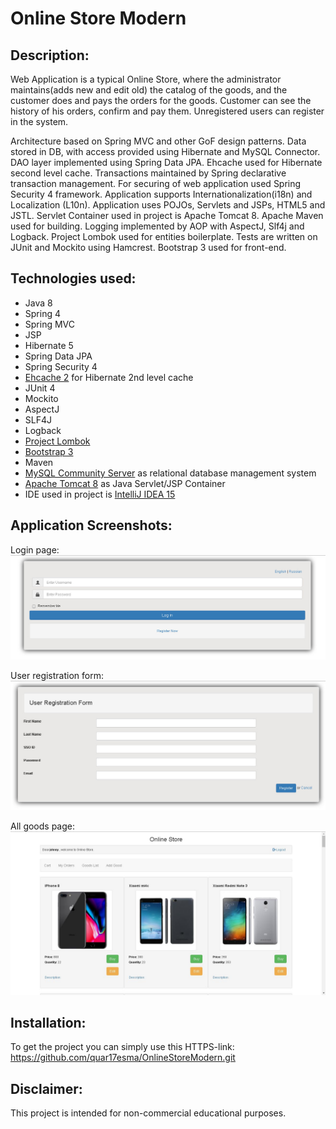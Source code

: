 # Online Store Modern

## Description:

Web Application is a typical Online Store, 
where the administrator maintains(adds new and edit old) the catalog of the goods, 
and the customer does and pays the orders for the goods. 
Customer can see the history of his orders, confirm and pay them. 
Unregistered users can register in the system.
 
Architecture based on Spring MVC and other GoF design patterns.
Data stored in DB, with access provided using Hibernate and MySQL Connector. 
DAO layer implemented using Spring Data JPA.
Ehcache used for Hibernate second level cache.
Transactions maintained by Spring declarative transaction management.
For securing of web application used Spring Security 4 framework. 
Application supports Internationalization(i18n) and Localization (L10n).
Application uses POJOs, Servlets and JSPs, HTML5 and JSTL.
Servlet Container used in project is Apache Tomcat 8.
Apache Maven used for building.
Logging implemented by AOP with AspectJ, Slf4j and Logback.
Project Lombok used for entities boilerplate.
Tests are written on JUnit and Mockito using Hamcrest.
Bootstrap 3 used for front-end.

## Technologies used:

- Java 8
- Spring 4
- Spring MVC
- JSP
- Hibernate 5
- Spring Data JPA
- Spring Security 4
- [Ehcache 2](http://www.ehcache.org/) for Hibernate 2nd level cache
- JUnit 4
- Mockito
- AspectJ
- SLF4J
- Logback
- [Project Lombok](https://projectlombok.org/)
- [Bootstrap 3](https://getbootstrap.com/)
- Maven
- [MySQL Community Server](https://dev.mysql.com/downloads/mysql/) as relational database management system
- [Apache Tomcat 8](http://tomcat.apache.org/) as Java Servlet/JSP Container 
- IDE used in project is [IntelliJ IDEA 15](https://www.jetbrains.com/idea/)

## Application Screenshots:
 Login page:
 ![Sample screen from this application](other/onlineStoreModernPic_1.jpg)
 
 User registration form:
 ![Sample screen from this application](other/onlineStoreModernPic_2.jpg)
 
 All goods page:
 ![Sample screen from this application](other/onlineStoreModernPic_3.jpg)
 
## Installation:
 
To get the project you can simply use this HTTPS-link:  
https://github.com/quar17esma/OnlineStoreModern.git

## Disclaimer:

This project is intended for non-commercial educational purposes.